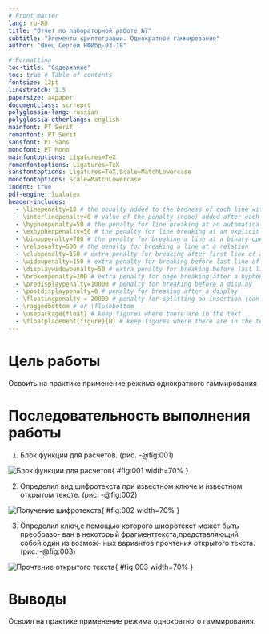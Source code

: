 ```yaml
---
# Front matter
lang: ru-RU
title: "Отчет по лабораторной работе №7"
subtitle: "Элементы криптографии. Однократное гаммирование"
author: "Швец Сергей НФИбд-03-18"

# Formatting
toc-title: "Содержание"
toc: true # Table of contents
fontsize: 12pt
linestretch: 1.5
papersize: a4paper
documentclass: scrreprt
polyglossia-lang: russian
polyglossia-otherlangs: english
mainfont: PT Serif
romanfont: PT Serif
sansfont: PT Sans
monofont: PT Mono
mainfontoptions: Ligatures=TeX
romanfontoptions: Ligatures=TeX
sansfontoptions: Ligatures=TeX,Scale=MatchLowercase
monofontoptions: Scale=MatchLowercase
indent: true
pdf-engine: lualatex
header-includes:
  - \linepenalty=10 # the penalty added to the badness of each line within a paragraph (no associated penalty node) Increasing the value makes tex try to have fewer lines in the paragraph.
  - \interlinepenalty=0 # value of the penalty (node) added after each line of a paragraph.
  - \hyphenpenalty=50 # the penalty for line breaking at an automatically inserted hyphen
  - \exhyphenpenalty=50 # the penalty for line breaking at an explicit hyphen
  - \binoppenalty=700 # the penalty for breaking a line at a binary operator
  - \relpenalty=500 # the penalty for breaking a line at a relation
  - \clubpenalty=150 # extra penalty for breaking after first line of a paragraph
  - \widowpenalty=150 # extra penalty for breaking before last line of a paragraph
  - \displaywidowpenalty=50 # extra penalty for breaking before last line before a display math
  - \brokenpenalty=100 # extra penalty for page breaking after a hyphenated line
  - \predisplaypenalty=10000 # penalty for breaking before a display
  - \postdisplaypenalty=0 # penalty for breaking after a display
  - \floatingpenalty = 20000 # penalty for splitting an insertion (can only be split footnote in standard LaTeX)
  - \raggedbottom # or \flushbottom
  - \usepackage{float} # keep figures where there are in the text
  - \floatplacement{figure}{H} # keep figures where there are in the text
---
```


# Цель работы

Освоить на практике применение режима однократного гаммирования


# Последовательность выполнения работы

1. Блок функции для расчетов. (рис. -@fig:001)

![Блок функции для расчетов](1.jpg){ #fig:001 width=70% }

2. Определил вид шифротекста при известном ключе и известном открытом тексте. (рис. -@fig:002)

![Получение шифротекста](2.jpg){ #fig:002 width=70% }

3. Определил ключ,с помощью которого шифротекст может быть преобразо- ван в некоторый фрагменттекста,представляющий собой один из возмож- ных вариантов прочтения открытого текста. (рис. -@fig:003)

![Прочтение открытого текста](3.jpg){ #fig:003 width=70% }

# Выводы

Освоил на практике применение режима однократного гаммирования.
